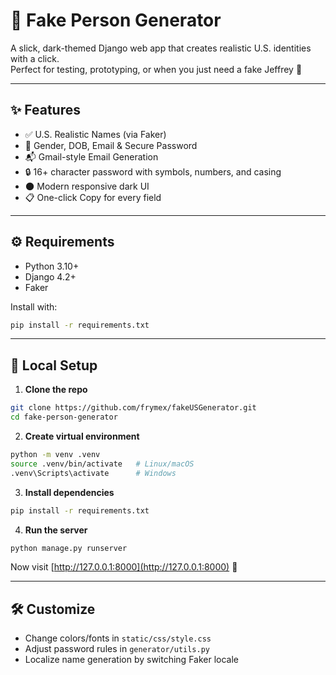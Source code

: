 # 🧪 Fake Person Generator

A slick, dark-themed Django web app that creates realistic U.S. identities with a click.  
Perfect for testing, prototyping, or when you just need a fake Jeffrey 👤

---

## ✨ Features

- ✅ U.S. Realistic Names (via Faker)
- 🔢 Gender, DOB, Email & Secure Password
- 📬 Gmail-style Email Generation
- 🔒 16+ character password with symbols, numbers, and casing
- 🌑 Modern responsive dark UI
- 📋 One-click Copy for every field

---

## ⚙️ Requirements

- Python 3.10+
- Django 4.2+
- Faker

Install with:

```bash
pip install -r requirements.txt
```

---

## 🚀 Local Setup

1. **Clone the repo**

```bash
git clone https://github.com/frymex/fakeUSGenerator.git
cd fake-person-generator
```

2. **Create virtual environment**

```bash
python -m venv .venv
source .venv/bin/activate   # Linux/macOS
.venv\Scripts\activate      # Windows
```

3. **Install dependencies**

```bash
pip install -r requirements.txt
```

4. **Run the server**

```bash
python manage.py runserver
```

Now visit [http://127.0.0.1:8000](http://127.0.0.1:8000) 🚪

---


## 🛠 Customize

- Change colors/fonts in `static/css/style.css`
- Adjust password rules in `generator/utils.py`
- Localize name generation by switching Faker locale


